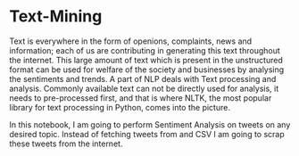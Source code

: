 # Text-Mining

Text is everywhere in the form of openions, complaints, news and information; each of us are contributing in generating this text throughout the internet. This large amount of text which is present in the unstructured format can be used for welfare of the society and businesses by analysing the sentiments and trends. A part of NLP deals with Text processing and analysis. Commonly available text can not be directly used for analysis, it needs to pre-processed first, and that is where NLTK, the most popular library for text processing in Python, comes into the picture.

In this notebook, I am going to perform Sentiment Analysis on tweets on any desired topic. Instead of fetching tweets from and CSV I am going to scrap these tweets from the internet.
